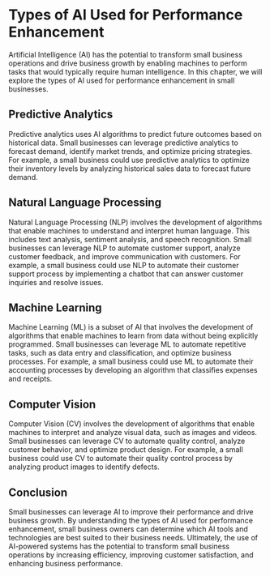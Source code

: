 Types of AI Used for Performance Enhancement
====================================================================================================================

Artificial Intelligence (AI) has the potential to transform small business operations and drive business growth by enabling machines to perform tasks that would typically require human intelligence. In this chapter, we will explore the types of AI used for performance enhancement in small businesses.

Predictive Analytics
--------------------

Predictive analytics uses AI algorithms to predict future outcomes based on historical data. Small businesses can leverage predictive analytics to forecast demand, identify market trends, and optimize pricing strategies. For example, a small business could use predictive analytics to optimize their inventory levels by analyzing historical sales data to forecast future demand.

Natural Language Processing
---------------------------

Natural Language Processing (NLP) involves the development of algorithms that enable machines to understand and interpret human language. This includes text analysis, sentiment analysis, and speech recognition. Small businesses can leverage NLP to automate customer support, analyze customer feedback, and improve communication with customers. For example, a small business could use NLP to automate their customer support process by implementing a chatbot that can answer customer inquiries and resolve issues.

Machine Learning
----------------

Machine Learning (ML) is a subset of AI that involves the development of algorithms that enable machines to learn from data without being explicitly programmed. Small businesses can leverage ML to automate repetitive tasks, such as data entry and classification, and optimize business processes. For example, a small business could use ML to automate their accounting processes by developing an algorithm that classifies expenses and receipts.

Computer Vision
---------------

Computer Vision (CV) involves the development of algorithms that enable machines to interpret and analyze visual data, such as images and videos. Small businesses can leverage CV to automate quality control, analyze customer behavior, and optimize product design. For example, a small business could use CV to automate their quality control process by analyzing product images to identify defects.

Conclusion
----------

Small businesses can leverage AI to improve their performance and drive business growth. By understanding the types of AI used for performance enhancement, small business owners can determine which AI tools and technologies are best suited to their business needs. Ultimately, the use of AI-powered systems has the potential to transform small business operations by increasing efficiency, improving customer satisfaction, and enhancing business performance.
